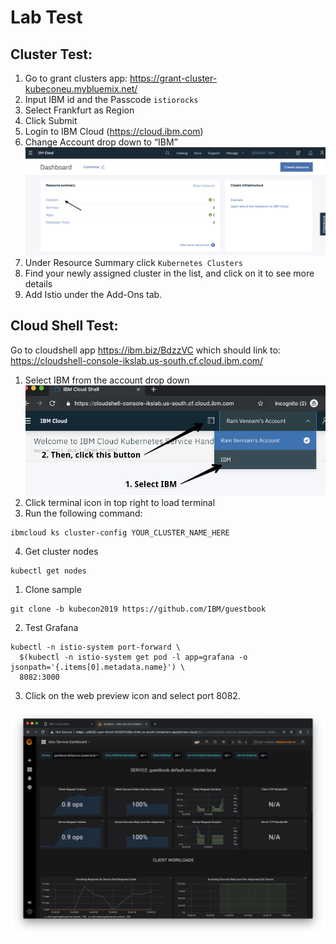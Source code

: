 # Lab Test
## Cluster Test:
1. Go to grant clusters app: https://grant-cluster-kubeconeu.mybluemix.net/
2. Input IBM id and the Passcode `istiorocks`
3. Select Frankfurt as Region
4. Click Submit
5. Login to IBM Cloud (https://cloud.ibm.com)
6. Change Account drop down to “IBM”
    ![](README_images/dashboard.png)
7. Under Resource Summary click `Kubernetes Clusters`
8. Find your newly assigned cluster in the list, and click on it to see more details
9. Add Istio under the Add-Ons tab.
    
## Cloud Shell Test:
Go to cloudshell app https://ibm.biz/BdzzVC which should link to: https://cloudshell-console-ikslab.us-south.cf.cloud.ibm.com/

1. Select IBM from the account drop down
   ![](README_images/cloudshell.png)
2. Click terminal icon in top right to load terminal
3. Run the following command:
```
ibmcloud ks cluster-config YOUR_CLUSTER_NAME_HERE
```
4. Get cluster nodes
```
kubectl get nodes
```
1. Clone sample 
```
git clone -b kubecon2019 https://github.com/IBM/guestbook
```
2. Test Grafana
```
kubectl -n istio-system port-forward \
  $(kubectl -n istio-system get pod -l app=grafana -o jsonpath='{.items[0].metadata.name}') \
  8082:3000
```
3. Click on the web preview icon and select port 8082.

![](README_images/grafana.png)
